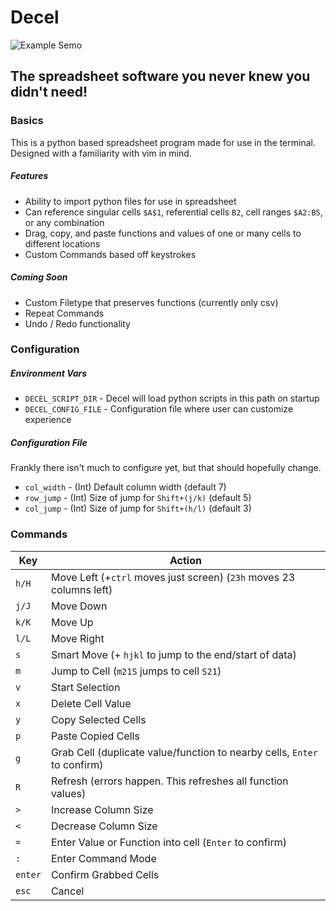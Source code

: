 # Decel

![Example Semo](https://github.com/bill-sent-from-my-iphone/decel/blob/main/assets/decel_demo.gif "Demo")

## The spreadsheet software you never knew you didn't need!

### Basics

This is a python based spreadsheet program made for use in the terminal. Designed with a familiarity with vim in mind.

##### Features

- Ability to import python files for use in spreadsheet
- Can reference singular cells `$A$1`, referential cells `B2`, cell ranges `$A2:B5`, or any combination
- Drag, copy, and paste functions and values of one or many cells to different locations
- Custom Commands based off keystrokes


##### Coming Soon

- Custom Filetype that preserves functions (currently only csv)
- Repeat Commands
- Undo / Redo functionality


### Configuration


##### Environment Vars

- `DECEL_SCRIPT_DIR` - Decel will load python scripts in this path on startup
- `DECEL_CONFIG_FILE` - Configuration file where user can customize experience

##### Configuration File

Frankly there isn't much to configure yet, but that should hopefully change.

- `col_width` - (Int) Default column width (default 7)
- `row_jump` - (Int) Size of jump for `Shift+(j/k)` (default 5)
- `col_jump` - (Int) Size of jump for `Shift+(h/l)` (default 3)

### Commands

Key | Action
--- | ---
`h/H` | Move Left (+`ctrl` moves just screen) (`23h` moves 23 columns left)
`j/J` | Move Down
`k/K` | Move Up
`l/L` | Move Right
`s` | Smart Move (+ `hjkl` to jump to the end/start of data)
`m` | Jump to Cell (`m21S` jumps to cell `S21`)
`v` | Start Selection
`x` | Delete Cell Value
`y` | Copy Selected Cells
`p` | Paste Copied Cells
`g` | Grab Cell (duplicate value/function to nearby cells, `Enter` to confirm)
`R` | Refresh (errors happen. This refreshes all function values)
`>` | Increase Column Size
`<` | Decrease Column Size
`=` | Enter Value or Function into cell (`Enter` to confirm)
`:` | Enter Command Mode
`enter` | Confirm Grabbed Cells
`esc` | Cancel






